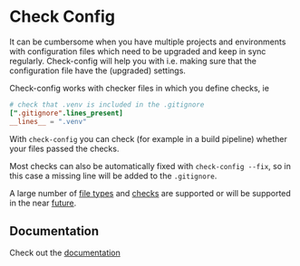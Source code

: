 # Check Config

It can be cumbersome when you have multiple projects and environments with configuration files which need to be
upgraded and keep in sync regularly. Check-config will help you with i.e. making sure that the configuration
file have the (upgraded) settings.

Check-config works with checker files in which you define checks, ie

```checkers.toml
# check that .venv is included in the .gitignore
[".gitignore".lines_present]
__lines__ = ".venv"
```

With `check-config` you can check (for example in a build pipeline) whether your files passed the checks.

Most checks can also be automatically fixed with `check-config --fix`, so in this case a missing line will
be added to the `.gitignore`.

A large number of [file types](features/#file-types) and [checks](checkers) are supported or will
be supported in the near [future](features).

## Documentation

Check out the [documentation](https://check-config.readthedocs.io)

